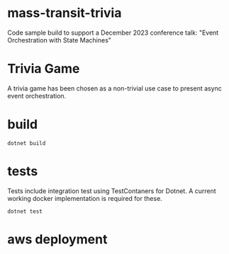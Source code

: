 # mass-transit-trivia
Code sample build to support a December 2023 conference talk: "Event Orchestration with State Machines"

# Trivia Game
A trivia game has been chosen as a non-trivial use case to present async event orchestration.

# build
```
dotnet build
```

# tests
Tests include integration test using TestContaners for Dotnet. 
A current working docker implementation is required for these.

```
dotnet test
```

# aws deployment

 
